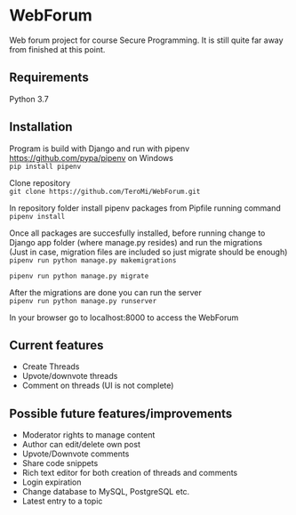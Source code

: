 # WebForum
Web forum project for course Secure Programming. It is still quite far away from finished at this point.
## Requirements
Python 3.7  
## Installation
Program is build with Django and run with pipenv https://github.com/pypa/pipenv on Windows  
`pip install pipenv`  

Clone repository  
`git clone https://github.com/TeroMi/WebForum.git`  

In repository folder install pipenv packages from Pipfile running command  
`pipenv install`  

Once all packages are succesfully installed, before running change to Django app folder (where manage.py resides) and run the migrations  
(Just in case, migration files are included so just migrate should be enough) `pipenv run python manage.py makemigrations`  
    
`pipenv run python manage.py migrate`  

After the migrations are done you can run the server  
`pipenv run python manage.py runserver`  

In your browser go to localhost:8000 to access the WebForum  

## Current features
- Create Threads
- Upvote/downvote threads
- Comment on threads (UI is not complete)

## Possible future features/improvements
- Moderator rights to manage content
- Author can edit/delete own post
- Upvote/Downvote comments
- Share code snippets
- Rich text editor for both creation of threads and comments
- Login expiration
- Change database to MySQL, PostgreSQL etc. 
- Latest entry to a topic
